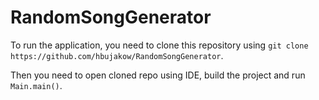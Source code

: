 # RandomSongGenerator

To run the application, you need to clone this repository using `git clone https://github.com/hbujakow/RandomSongGenerator`.

Then you need to open cloned repo using IDE, build the project and run `Main.main()`.
